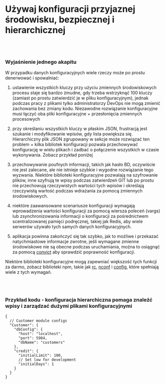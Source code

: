 # Używaj konfiguracji przyjaznej środowisku, bezpiecznej i hierarchicznej

<br/><br/>

### Wyjaśnienie jednego akapitu

W przypadku danych konfiguracyjnych wiele rzeczy może po prostu denerwować i spowalniać:

1. ustawienie wszystkich kluczy przy użyciu zmiennych środowiskowych procesu staje się bardzo żmudne, gdy trzeba wstrzyknąć 100 kluczy (zamiast po prostu zatwierdzić je w pliku konfiguracyjnym), jednak podczas pracy z plikami tylko administratorzy DevOps nie mogą zmienić zachowania bez zmiany kodu. Niezawodne rozwiązanie konfiguracyjne musi łączyć oba pliki konfiguracyjne + przesłonięcia zmiennych procesowych

2. przy określaniu wszystkich kluczy w płaskim JSON, frustracją jest szukanie i modyfikowanie wpisów, gdy lista powiększa się. Hierarchiczny plik JSON zgrupowany w sekcje może rozwiązać ten problem + kilka bibliotek konfiguracji pozwala przechowywać konfigurację w wielu plikach i zadbać o połączenie wszystkich w czasie wykonywania. Zobacz przykład poniżej

3. przechowywanie poufnych informacji, takich jak hasło BD, oczywiście nie jest zalecane, ale nie istnieje szybkie i wygodne rozwiązanie tego wyzwania. Niektóre biblioteki konfiguracyjne pozwalają na szyfrowanie plików, inne szyfrują te wpisy podczas zatwierdzeń GIT lub po prostu nie przechowują rzeczywistych wartości tych wpisów i określają rzeczywistą wartość podczas wdrażania za pomocą zmiennych środowiskowych.

4. niektóre zaawansowane scenariusze konfiguracji wymagają wprowadzenia wartości konfiguracji za pomocą wiersza poleceń (vargs) lub zsynchronizowania informacji o konfiguracji za pośrednictwem scentralizowanej pamięci podręcznej, takiej jak Redis, aby wiele serwerów używało tych samych danych konfiguracyjnych.

5. aplikacja powinna zakończyć się tak szybko, jak to możliwe i przekazać natychmiastowe informacje zwrotne, jeśli wymagane zmienne środowiskowe nie są obecne podczas uruchamiania, można to osiągnąć za pomocą [convict](https://www.npmjs.com/package/convict) aby sprawdzić poprawność konfiguracji.

Niektóre biblioteki konfiguracyjne mogą zapewniać większość tych funkcji za darmo, zobacz biblioteki npm, takie jak [rc](https://www.npmjs.com/package/rc), [nconf](https://www.npmjs.com/package/nconf) i [config](https://www.npmjs.com/package/config), które spełniają wiele z tych wymagań.

<br/><br/>

### Przykład kodu - konfiguracja hierarchiczna pomaga znaleźć wpisy i zarządzać dużymi plikami konfiguracyjnymi

```json5
{
  // Customer module configs 
  "Customer": {
    "dbConfig": {
      "host": "localhost",
      "port": 5984,
      "dbName": "customers"
    },
    "credit": {
      "initialLimit": 100,
      // Set low for development 
      "initialDays": 1
    }
  }
}
```

<br/><br/>
